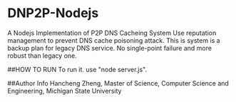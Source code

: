 # DNP2P-Nodejs
A Nodejs Implementation of P2P DNS Cacheing System
Use reputation management to prevent DNS cache poisoning attack.
This is system is a backup plan for legacy DNS service. No single-point failure and more robust than legacy one.

##HOW TO RUN
To run it. use "node server.js".

##Author Info
Hancheng Zheng, Master of Science, Computer Science and Engineering, Michigan State University
